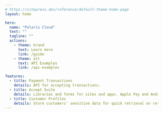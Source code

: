 ```yaml
---
# https://vitepress.dev/reference/default-theme-home-page
layout: home

hero:
  name: "Polaris Cloud"
  text: ""
  tagline: ""
  actions:
    - theme: brand
      text: Learn more
      link: /guide
    - theme: alt
      text: API Examples
      link: /api-examples

features:
  - title: Payment Transactions
    details: API for accepting transactions.
  - title: Accept Suite
    details: Libraries and forms for sites and apps. Apple Pay and Android Pay.
  - title: Customer Profiles
    details: Store customers' sensitive data for quick retrieval on return purchases.
---
```


